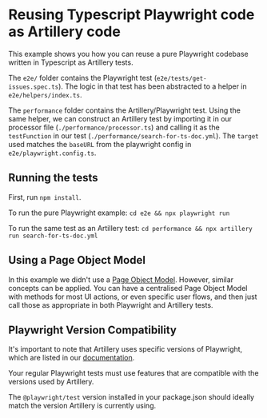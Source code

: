 # Reusing Typescript Playwright code as Artillery code

This example shows you how you can reuse a pure Playwright codebase written in Typescript as Artillery tests.

The `e2e/` folder contains the Playwright test (`e2e/tests/get-issues.spec.ts`). The logic in that test has been abstracted to a helper in `e2e/helpers/index.ts`.

The `performance` folder contains the Artillery/Playwright test. Using the same helper, we can construct an Artillery test by importing it in our processor file (`./performance/processor.ts`) and calling it as the `testFunction` in our test (`./performance/search-for-ts-doc.yml`). The `target` used matches the `baseURL` from the playwright config in `e2e/playwright.config.ts`.

## Running the tests

First, run `npm install`.

To run the pure Playwright example:
`cd e2e && npx playwright run`

To run the same test as an Artillery test:
`cd performance && npx artillery run search-for-ts-doc.yml`

## Using a Page Object Model

In this example we didn't use a [Page Object Model](https://playwright.dev/docs/pom). However, similar concepts can be applied. You can have a centralised Page Object Model with methods for most UI actions, or even specific user flows, and then just call those as appropriate in both Playwright and Artillery tests.

## Playwright Version Compatibility

It's important to note that Artillery uses specific versions of Playwright, which are listed in our [documentation](https://www.artillery.io/docs/reference/engines/playwright#playwright-compatibility).

Your regular Playwright tests must use features that are compatible with the versions used by Artillery.

The `@playwright/test` version installed in your package.json should ideally match the version Artillery is currently using.